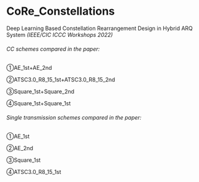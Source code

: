 # CoRe_Constellations
Deep Learning Based Constellation Rearrangement Design in Hybrid ARQ System *(IEEE/CIC ICCC Workshops 2022)*

###### CC schemes compared in the paper:

①AE_1st+AE_2nd

②ATSC3.0_R8_15_1st+ATSC3.0_R8_15_2nd

③Square_1st+Square_2nd

④Square_1st+Square_1st

###### Single transmission schemes compared in the paper:

①AE_1st

②AE_2nd

③Square_1st

④ATSC3.0_R8_15_1st
